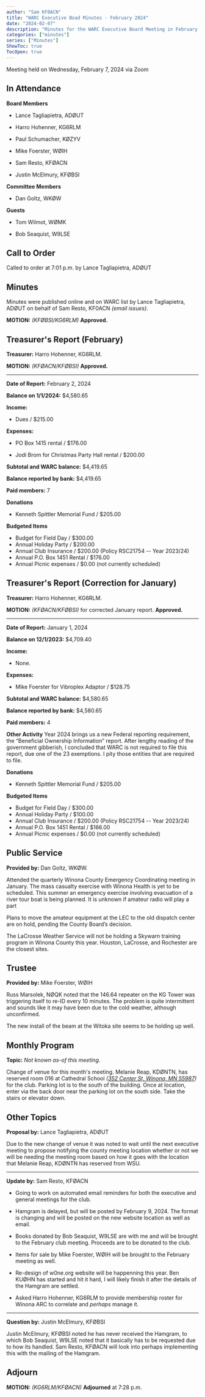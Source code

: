 ```yaml
---
author: "Sam KF0ACN"
title: "WARC Executive Boad Minutes - February 2024"
date: "2024-02-07"
description: "Minutes for the WARC Executive Board Meeting in February 2024"
categories: ["minutes"]
series: ["Minutes"]
ShowToc: true
TocOpen: true
---
```


Meeting held on Wednesday, February 7, 2024 via Zoom

<!--more-->

## In Attendance

**Board Members**
 - Lance Tagliapietra, ADØUT

 - Harro Hohenner, KG6RLM

 - Paul Schumacher, KØZYV

 - Mike Foerster, WØIH

 - Sam Resto, KFØACN

 - Justin McElmury, KFØBSI

**Committee Members**
 - Dan Goltz, WKØW

**Guests**
 - Tom Wilmot, WØMK

 - Bob Seaquist, W9LSE


## Call to Order

Called to order at 7:01 p.m. by Lance Tagliapietra, ADØUT


## Minutes

Minutes were published online and on WARC list by Lance Tagliapietra, ADØUT on behalf of Sam Resto, KF0ACN _(email issues)_.

**MOTION:** _(KFØBSI/KG6RLM)_ **Approved.**


## Treasurer's Report (February)

**Treasurer:**  Harro Hohenner, KG6RLM.

**MOTION:** _(KFØACN/KFØBSI)_ **Approved.**

---

**Date of Report:** February 2, 2024

**Balance on 1/1/2024:** $4,580.65

**Income:**
 - Dues / $215.00

**Expenses:**
 - PO Box 1415 rental / $176.00

 - Jodi Brom for Christmas Party Hall rental / $200.00

**Subtotal and WARC balance:** $4,419.65

**Balance reported by bank:** $4,419.65

**Paid members:** 7

**Donations**
- Kenneth Spittler Memorial Fund / $205.00 

**Budgeted Items**
- Budget for Field Day / $300.00
- Annual Holiday Party / $200.00
- Annual Club Insurance / $200.00 (Policy RSC21754 -- Year 2023/24)
- Annual P.O. Box 1451 Rental / $176.00
- Annual Picnic expenses / $0.00 (not currently scheduled)


## Treasurer's Report (Correction for January)

**Treasurer:**  Harro Hohenner, KG6RLM.

**MOTION:** _(KFØACN/KFØBSI)_ for corrected January report. **Approved.**

---

**Date of Report:** January 1, 2024

**Balance on 12/1/2023:** $4,709.40

**Income:**
 - None.

**Expenses:**
 - Mike Foerster for Vibroplex Adaptor / $128.75

**Subtotal and WARC balance:** $4,580.65

**Balance reported by bank:** $4,580.65

**Paid members:** 4

**Other Activity**
Year 2024 brings us a new Federal reporting requirement, the “Beneficial Ownership Information” report.  After lengthy reading of the government gibberish, I concluded that WARC is not required to file this report, due one of the 23 exemptions.  I pity those entities that are required to file.

**Donations**
- Kenneth Spittler Memorial Fund / $205.00

**Budgeted Items**
- Budget for Field Day / $300.00
- Annual Holiday Party / $100.00
- Annual Club Insurance / $200.00 (Policy RSC21754 -- Year 2023/24)
- Annual P.O. Box 1451 Rental / $166.00
- Annual Picnic expenses / $0.00 (not currently scheduled)


## Public Service
**Provided by:** Dan Goltz, WKØW.

Attended the quarterly Winona County Emergency Coordinating meeting in January. The mass casualty exercise with Winona Health is yet to be scheduled. This summer an emergency exercise involving evacuation of a river tour boat is being planned. It is unknown if amateur radio will play a part

Plans to move the amateur equipment at the LEC to the old dispatch center are on hold, pending the County Board’s decision.

The LaCrosse Weather Service will not be holding a Skywarn training program in Winona County this year. Houston, LaCrosse, and Rochester are the closest sites.


## Trustee
**Provided by:** Mike Foerster, WØIH

Russ Marsolek, NØQK noted that the 146.64 repeater on the KG Tower was triggering itself to re-ID every 10 minutes. The problem is quite intermittent and sounds like it may have been due to the cold weather, although unconfirmed.

The new install of the beam at the Witoka site seems to be holding up well.


## Monthly Program
**Topic:** _Not known as-of this meeting_.

Change of venue for this month's meeting. Melanie Reap, KDØNTN, has reserved room 016 at Cathedral School _([352 Center St, Winona, MN 55987](https://maps.app.goo.gl/eF48rD7rokx5cGvYA))_ for the club. Parking lot is to the south of the building. Once at location, enter via the back door near the parking lot on the south side. Take the stairs or elevator down.


## Other Topics
**Proposal by:** Lance Tagliapietra, ADØUT

Due to the new change of venue it was noted to wait until the next executive meeting to propose notifying the county meeting location whether or not we will be needing the meeting room based on how it goes with the location that Melanie Reap, KDØNTN has reserved from WSU.

---

**Update by:** Sam Resto, KFØACN

- Going to work on automated email reminders for both the executive and general meetings for the club.

- Hamgram is delayed, but will be posted by February 9, 2024. The format is changing and will be posted on the new website location as well as email.

- Books donated by Bob Seaquist, W9LSE are with me and will be brought to the February club meeting. Proceeds are to be donated to the club.

- Items for sale by Mike Foerster, WØIH will be brought to the February meeting as well.

- Re-design of w0ne.org website will be happenning this year. Ben KUØHN has started and hit it hard, I will likely finish it after the details of the Hamgram are settled.

- Asked Harro Hohenner, KG6RLM to provide membership roster for Winona ARC to correlate and _perhaps_ manage it.

---

**Question by:** Justin McElmury, KFØBSI

Justin McElmury, KFØBSI noted he has never received the Hamgram, to which Bob Seaquist, W9LSE noted that it basically has to be requested due to how its handled. Sam Resto, KFØACN will look into perhaps implementing this with the mailing of the Hamgram.


## Adjourn
**MOTION:** _(KG6RLM/KFØACN)_ **Adjourned** at 7:28 p.m.
